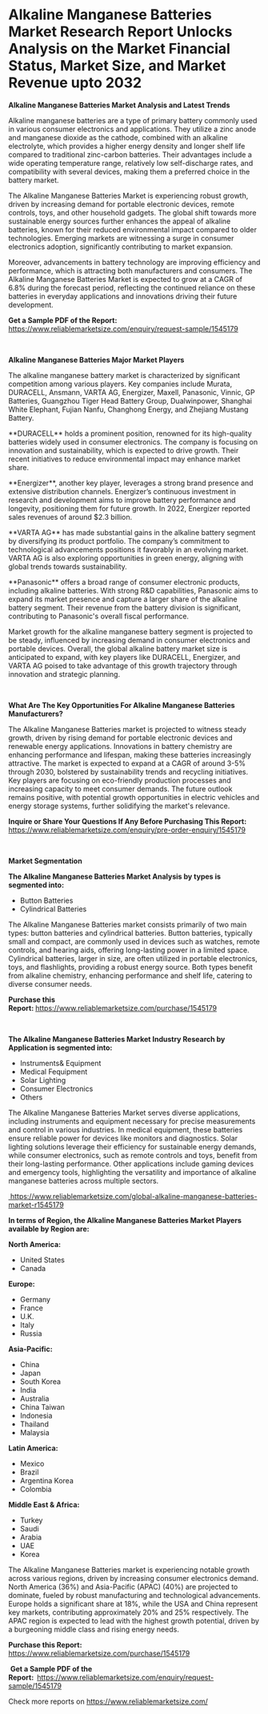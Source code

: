 <p><h1>Alkaline Manganese Batteries Market Research Report Unlocks Analysis on the Market Financial Status, Market Size, and Market Revenue upto 2032</h1></p><p><strong>Alkaline Manganese Batteries Market Analysis and Latest Trends</strong></p>
<p><p>Alkaline manganese batteries are a type of primary battery commonly used in various consumer electronics and applications. They utilize a zinc anode and manganese dioxide as the cathode, combined with an alkaline electrolyte, which provides a higher energy density and longer shelf life compared to traditional zinc-carbon batteries. Their advantages include a wide operating temperature range, relatively low self-discharge rates, and compatibility with several devices, making them a preferred choice in the battery market.</p><p>The Alkaline Manganese Batteries Market is experiencing robust growth, driven by increasing demand for portable electronic devices, remote controls, toys, and other household gadgets. The global shift towards more sustainable energy sources further enhances the appeal of alkaline batteries, known for their reduced environmental impact compared to older technologies. Emerging markets are witnessing a surge in consumer electronics adoption, significantly contributing to market expansion. </p><p>Moreover, advancements in battery technology are improving efficiency and performance, which is attracting both manufacturers and consumers. The Alkaline Manganese Batteries Market is expected to grow at a CAGR of 6.8% during the forecast period, reflecting the continued reliance on these batteries in everyday applications and innovations driving their future development.</p></p>
<p><strong>Get a Sample PDF of the Report:&nbsp;</strong> <a href="https://www.reliablemarketsize.com/enquiry/request-sample/1545179?utm_campaign=2996&utm_medium=2&utm_source=Github&utm_content=ia&utm_term=07042025&utm_id=alkaline-manganese-batteries">https://www.reliablemarketsize.com/enquiry/request-sample/1545179</a></p>
<p>&nbsp;</p>
<p><strong>Alkaline Manganese Batteries Major Market Players</strong></p>
<p><p>The alkaline manganese battery market is characterized by significant competition among various players. Key companies include Murata, DURACELL, Ansmann, VARTA AG, Energizer, Maxell, Panasonic, Vinnic, GP Batteries, Guangzhou Tiger Head Battery Group, Dualwinpower, Shanghai White Elephant, Fujian Nanfu, Changhong Energy, and Zhejiang Mustang Battery.</p><p>**DURACELL** holds a prominent position, renowned for its high-quality batteries widely used in consumer electronics. The company is focusing on innovation and sustainability, which is expected to drive growth. Their recent initiatives to reduce environmental impact may enhance market share.</p><p>**Energizer**, another key player, leverages a strong brand presence and extensive distribution channels. Energizer’s continuous investment in research and development aims to improve battery performance and longevity, positioning them for future growth. In 2022, Energizer reported sales revenues of around $2.3 billion.</p><p>**VARTA AG** has made substantial gains in the alkaline battery segment by diversifying its product portfolio. The company’s commitment to technological advancements positions it favorably in an evolving market. VARTA AG is also exploring opportunities in green energy, aligning with global trends towards sustainability.</p><p>**Panasonic** offers a broad range of consumer electronic products, including alkaline batteries. With strong R&D capabilities, Panasonic aims to expand its market presence and capture a larger share of the alkaline battery segment. Their revenue from the battery division is significant, contributing to Panasonic's overall fiscal performance.</p><p>Market growth for the alkaline manganese battery segment is projected to be steady, influenced by increasing demand in consumer electronics and portable devices. Overall, the global alkaline battery market size is anticipated to expand, with key players like DURACELL, Energizer, and VARTA AG poised to take advantage of this growth trajectory through innovation and strategic planning.</p></p>
<p>&nbsp;</p>
<p><strong>What Are The Key Opportunities For Alkaline Manganese Batteries Manufacturers?</strong></p>
<p><p>The Alkaline Manganese Batteries market is projected to witness steady growth, driven by rising demand for portable electronic devices and renewable energy applications. Innovations in battery chemistry are enhancing performance and lifespan, making these batteries increasingly attractive. The market is expected to expand at a CAGR of around 3-5% through 2030, bolstered by sustainability trends and recycling initiatives. Key players are focusing on eco-friendly production processes and increasing capacity to meet consumer demands. The future outlook remains positive, with potential growth opportunities in electric vehicles and energy storage systems, further solidifying the market's relevance.</p></p>
<p><strong>Inquire or Share Your Questions If Any Before Purchasing This Report:</strong> <a href="https://www.reliablemarketsize.com/enquiry/pre-order-enquiry/1545179?utm_campaign=2996&utm_medium=2&utm_source=Github&utm_content=ia&utm_term=07042025&utm_id=alkaline-manganese-batteries">https://www.reliablemarketsize.com/enquiry/pre-order-enquiry/1545179</a></p>
<p>&nbsp;</p>
<p><strong>Market Segmentation</strong></p>
<p><strong>The Alkaline Manganese Batteries Market Analysis by types is segmented into:</strong></p>
<p><ul><li>Button Batteries</li><li>Cylindrical Batteries</li></ul></p>
<p><p>The Alkaline Manganese Batteries market consists primarily of two main types: button batteries and cylindrical batteries. Button batteries, typically small and compact, are commonly used in devices such as watches, remote controls, and hearing aids, offering long-lasting power in a limited space. Cylindrical batteries, larger in size, are often utilized in portable electronics, toys, and flashlights, providing a robust energy source. Both types benefit from alkaline chemistry, enhancing performance and shelf life, catering to diverse consumer needs.</p></p>
<p><strong>Purchase this Report:&nbsp;</strong><a href="https://www.reliablemarketsize.com/purchase/1545179?utm_campaign=2996&utm_medium=2&utm_source=Github&utm_content=ia&utm_term=07042025&utm_id=alkaline-manganese-batteries">https://www.reliablemarketsize.com/purchase/1545179</a></p>
<p>&nbsp;</p>
<p><strong>The Alkaline Manganese Batteries Market Industry Research by Application is segmented into:</strong></p>
<p><ul><li>Instruments& Equipment</li><li>Medical Fequipment</li><li>Solar Lighting</li><li>Consumer Electronics</li><li>Others</li></ul></p>
<p><p>The Alkaline Manganese Batteries Market serves diverse applications, including instruments and equipment necessary for precise measurements and control in various industries. In medical equipment, these batteries ensure reliable power for devices like monitors and diagnostics. Solar lighting solutions leverage their efficiency for sustainable energy demands, while consumer electronics, such as remote controls and toys, benefit from their long-lasting performance. Other applications include gaming devices and emergency tools, highlighting the versatility and importance of alkaline manganese batteries across multiple sectors.</p></p>
<p><a href="https://www.reliablemarketsize.com/global-alkaline-manganese-batteries-market-r1545179?utm_campaign=2996&utm_medium=2&utm_source=Github&utm_content=ia&utm_term=07042025&utm_id=alkaline-manganese-batteries">&nbsp;https://www.reliablemarketsize.com/global-alkaline-manganese-batteries-market-r1545179</a></p>
<p><strong>In terms of Region, the Alkaline Manganese Batteries Market Players available by Region are:</strong></p>
<p>
    <p> <strong> North America: </strong>
        <ul>
            <li>United States</li>
            <li>Canada</li>
        </ul>
        </p> 
    <p> <strong> Europe: </strong>
        <ul>
            <li>Germany</li>
            <li>France</li>
            <li>U.K.</li>
            <li>Italy</li>
            <li>Russia</li>
        </ul>
        </p> 
    <p> <strong> Asia-Pacific: </strong>
        <ul>
            <li>China</li>
            <li>Japan</li>
            <li>South Korea</li>
            <li>India</li>
            <li>Australia</li>
            <li>China Taiwan</li>
            <li>Indonesia</li>
            <li>Thailand</li>
            <li>Malaysia</li>
        </ul>
        </p> 
    <p> <strong> Latin America: </strong>
        <ul>
            <li>Mexico</li>
            <li>Brazil</li>
            <li>Argentina Korea</li>
            <li>Colombia</li>
        </ul>
        </p> 
    <p> <strong> Middle East & Africa: </strong>
        <ul>
            <li>Turkey</li>
            <li>Saudi</li>
            <li>Arabia</li>
            <li>UAE</li>
            <li>Korea</li>
        </ul>
    </p>
    </p>
<p><p>The Alkaline Manganese Batteries market is experiencing notable growth across various regions, driven by increasing consumer electronics demand. North America (36%) and Asia-Pacific (APAC) (40%) are projected to dominate, fueled by robust manufacturing and technological advancements. Europe holds a significant share at 18%, while the USA and China represent key markets, contributing approximately 20% and 25% respectively. The APAC region is expected to lead with the highest growth potential, driven by a burgeoning middle class and rising energy needs.</p></p>
<p><strong>Purchase this Report: </strong><a href="https://www.reliablemarketsize.com/purchase/1545179?utm_campaign=2996&utm_medium=2&utm_source=Github&utm_content=ia&utm_term=07042025&utm_id=alkaline-manganese-batteries">https://www.reliablemarketsize.com/purchase/1545179</a></p>
<p>&nbsp;<strong>Get a Sample PDF of the Report:&nbsp;&nbsp;</strong><a href="https://www.reliablemarketsize.com/enquiry/request-sample/1545179?utm_campaign=2996&utm_medium=2&utm_source=Github&utm_content=ia&utm_term=07042025&utm_id=alkaline-manganese-batteries">https://www.reliablemarketsize.com/enquiry/request-sample/1545179</a></p>
<p><strong></strong></p>
<p>Check more reports on <a href="https://www.reliablemarketsize.com/?utm_campaign=2996&utm_medium=2&utm_source=Github&utm_content=ia&utm_term=07042025&utm_id=alkaline-manganese-batteries">https://www.reliablemarketsize.com/</a></p>